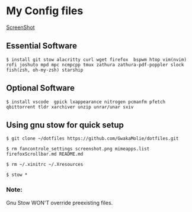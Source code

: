 # My Config files

[ScreenShot](https://github.com/GwakaMolie/dotfiles/blob/master/screenshot.png)

## Essential Software
`$ install git stow alacritty curl wget firefox  bspwm htop vim(nvim) rofi joshuto mpd mpc ncmpcpp tmux zathura zathura-pdf-poppler slock fish(zsh, oh-my-zsh) starship`

## Optional Software
`$ install vscode  gpick lxappearance nitrogen pcmanfm pfetch qbittorrent tldr xarchiver unzip unrar/unar sxiv `


## Using gnu stow for quick setup

`$ git clone ~/dotfiles https://github.com/GwakaMolie/dotfiles.git`

`$ rm fancontrole_settings screenshot.png mimeapps.list firefoxScrollbar.md README.md`

`$ rm ~/.xinitrc ~/.Xresources`

`$ stow *`

### Note: 

Gnu Stow WON'T override preexisting files.
